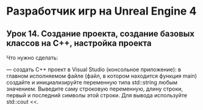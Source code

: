 # Разработчик игр на Unreal Engine 4

## Урок 14. Создание проекта, создание базовых классов на C++, настройка проекта
Что нужно сделать:

— создать C++ проект в Visual Studio (консольное приложение):
в главном исполняемом файле (файл, в котором находится функция main) создайте и инициализируйте переменную типа std::string любым значением.
Выведите саму строковую переменную, длину строки, первый и последний символы этой строки. Для вывода используйте std::cout <<.